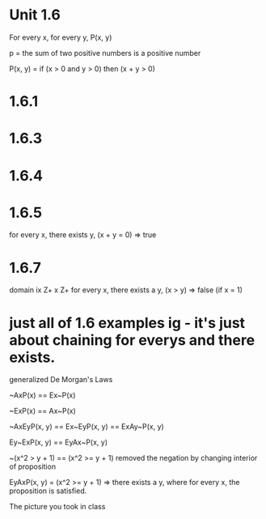 
# Unit 1.6

For every x, for every y, P(x, y)

p = the sum of two positive numbers is a positive number

P(x, y) = if (x > 0 and y > 0) then (x + y > 0)

# 1.6.1
# 1.6.3
# 1.6.4
# 1.6.5

for every x, there exists y, (x + y = 0) => true

# 1.6.7

domain ix Z+ x Z+
for every x, there exists a y, (x > y) => false (if x = 1)

# just all of 1.6 examples ig - it's just about chaining for everys and there exists.  

generalized De Morgan's Laws

~AxP(x) == Ex~P(x)

~ExP(x) == Ax~P(x)

~AxEyP(x, y) == Ex~EyP(x, y) == ExAy~P(x, y)

Ey~ExP(x, y) == EyAx~P(x, y)

~(x^2 > y + 1) == (x^2 >= y + 1) removed the negation by changing interior of proposition

EyAxP(x, y) = (x^2 >= y + 1) => there exists a y, where for every x, the proposition is satisfied. 

The picture you took in class
